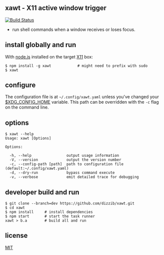 ## xawt - X11 active window trigger
[![Build Status](https://travis-ci.org/dizzib/xawt.svg?branch=master)](https://travis-ci.org/dizzib/xawt)

- run shell commands when a window receives or loses focus.

## install globally and run

With [node.js] installed on the target [X11] box:

    $ npm install -g xawt            # might need to prefix with sudo
    $ xawt

## configure

The configuration file is at `~/.config/xawt.yaml` unless
you've changed your [$XDG_CONFIG_HOME] variable.
This path can be overridden with the `-c` flag on the command line.

## options

    $ xawt --help
    Usage: xawt [Options]

    Options:

      -h, --help                output usage information
      -V, --version             output the version number
      -c, --config-path [path]  path to configuration file (default:~/.config/xawt.yaml)
      -d, --dry-run             bypass command execute
      -v, --verbose             emit detailed trace for debugging

## developer build and run

    $ git clone --branch=dev https://github.com/dizzib/xawt.git
    $ cd xawt
    $ npm install     # install dependencies
    $ npm start       # start the task runner
    xawt > b.a        # build all and run

## license

[MIT](./LICENSE)

[$XDG_CONFIG_HOME]: http://standards.freedesktop.org/basedir-spec/basedir-spec-latest.html
[node.js]: http://nodejs.org
[X11]: https://en.wikipedia.org/wiki/X_Window_System
